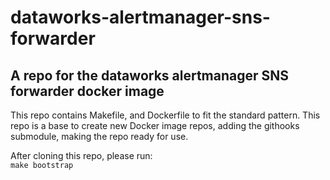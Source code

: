# dataworks-alertmanager-sns-forwarder

## A repo for the dataworks alertmanager SNS forwarder docker image

This repo contains Makefile, and Dockerfile to fit the standard pattern.
This repo is a base to create new Docker image repos, adding the githooks submodule, making the repo ready for use.

After cloning this repo, please run:  
`make bootstrap`